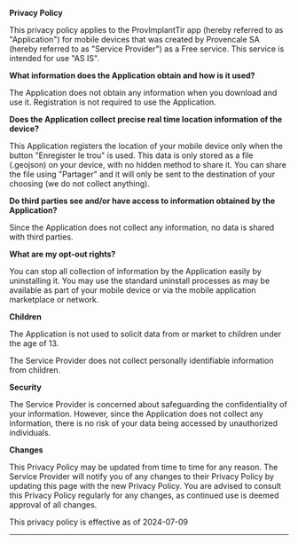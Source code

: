 **Privacy Policy**

This privacy policy applies to the ProvImplantTir app (hereby referred to as "Application") for mobile devices that was created by Provencale SA (hereby referred to as "Service Provider") as a Free service. This service is intended for use "AS IS".

**What information does the Application obtain and how is it used?**

The Application does not obtain any information when you download and use it. Registration is not required to use the Application.

**Does the Application collect precise real time location information of the device?**

This Application registers the location of your mobile device only when the button "Enregister le trou" is used. This data is only stored as a file (.geojson) on your device, with no hidden method to share it. You can share the file using "Partager" and it will only be sent to the destination of your choosing (we do not collect anything).

**Do third parties see and/or have access to information obtained by the Application?**

Since the Application does not collect any information, no data is shared with third parties.

**What are my opt-out rights?**

You can stop all collection of information by the Application easily by uninstalling it. You may use the standard uninstall processes as may be available as part of your mobile device or via the mobile application marketplace or network.

**Children**

The Application is not used to solicit data from or market to children under the age of 13.

The Service Provider does not collect personally identifiable information from children.

**Security**

The Service Provider is concerned about safeguarding the confidentiality of your information. However, since the Application does not collect any information, there is no risk of your data being accessed by unauthorized individuals.

**Changes**

This Privacy Policy may be updated from time to time for any reason. The Service Provider will notify you of any changes to their Privacy Policy by updating this page with the new Privacy Policy. You are advised to consult this Privacy Policy regularly for any changes, as continued use is deemed approval of all changes.

This privacy policy is effective as of 2024-07-09

* * *
